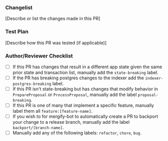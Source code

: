 ### Changelist
[Describe or list the changes made in this PR]

### Test Plan
[Describe how this PR was tested (if applicable)]

### Author/Reviewer Checklist
- [ ] If this PR has changes that result in a different app state given the same prior state and transaction list, manually add the `state-breaking` label.
- [ ] If the PR has breaking postgres changes to the indexer add the `indexer-postgres-breaking` label.
- [ ] If this PR isn't state-breaking but has changes that modify behavior in `PrepareProposal` or `ProcessProposal`, manually add the label `proposal-breaking`.
- [ ] If this PR is one of many that implement a specific feature, manually label them all `feature:[feature-name]`.
- [ ] If you wish to for mergify-bot to automatically create a PR to backport your change to a release branch, manually add the label `backport/[branch-name]`.
- [ ] Manually add any of the following labels: `refactor`, `chore`, `bug`.
